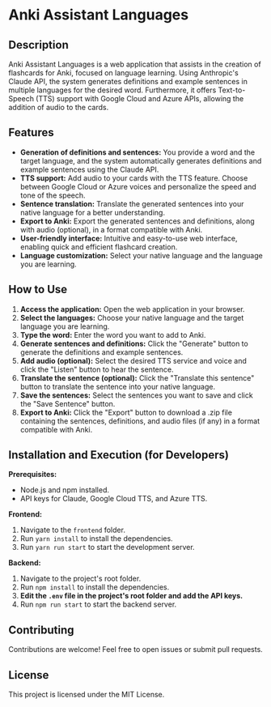 # Anki Assistant Languages

## Description

Anki Assistant Languages is a web application that assists in the creation of flashcards for Anki, focused on language learning. Using Anthropic's Claude API, the system generates definitions and example sentences in multiple languages for the desired word. Furthermore, it offers Text-to-Speech (TTS) support with Google Cloud and Azure APIs, allowing the addition of audio to the cards.

## Features

* **Generation of definitions and sentences:** You provide a word and the target language, and the system automatically generates definitions and example sentences using the Claude API.
* **TTS support:** Add audio to your cards with the TTS feature. Choose between Google Cloud or Azure voices and personalize the speed and tone of the speech.
* **Sentence translation:** Translate the generated sentences into your native language for a better understanding.
* **Export to Anki:** Export the generated sentences and definitions, along with audio (optional), in a format compatible with Anki.
* **User-friendly interface:** Intuitive and easy-to-use web interface, enabling quick and efficient flashcard creation.
* **Language customization:** Select your native language and the language you are learning.

## How to Use

1. **Access the application:** Open the web application in your browser.
2. **Select the languages:** Choose your native language and the target language you are learning.
3. **Type the word:** Enter the word you want to add to Anki.
4. **Generate sentences and definitions:** Click the "Generate" button to generate the definitions and example sentences.
5. **Add audio (optional):** Select the desired TTS service and voice and click the "Listen" button to hear the sentence.
6. **Translate the sentence (optional):** Click the "Translate this sentence" button to translate the sentence into your native language.
7. **Save the sentences:** Select the sentences you want to save and click the "Save Sentence" button.
8. **Export to Anki:** Click the "Export" button to download a .zip file containing the sentences, definitions, and audio files (if any) in a format compatible with Anki.

## Installation and Execution (for Developers)

**Prerequisites:**

* Node.js and npm installed.
* API keys for Claude, Google Cloud TTS, and Azure TTS.

**Frontend:**

1. Navigate to the `frontend` folder.
2. Run `yarn install` to install the dependencies.
3. Run `yarn run start` to start the development server.

**Backend:**

1. Navigate to the project's root folder.
2. Run `npm install` to install the dependencies.
3. **Edit the `.env` file in the project's root folder and add the API keys.**
4. Run `npm run start` to start the backend server.

## Contributing

Contributions are welcome! Feel free to open issues or submit pull requests.

## License

This project is licensed under the MIT License.
